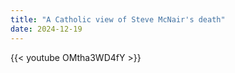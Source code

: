 ```yaml
---
title: "A Catholic view of Steve McNair's death"
date: 2024-12-19
---
```


{{< youtube OMtha3WD4fY >}}
